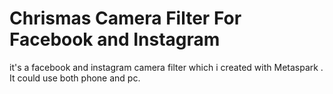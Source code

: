 # Chrismas Camera Filter For Facebook and Instagram 
 it's a facebook and instagram camera filter which i created with Metaspark . It could use both phone and pc. 
